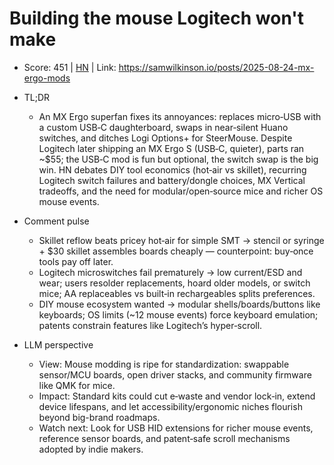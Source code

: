 # Building the mouse Logitech won't make

- Score: 451 | [HN](https://news.ycombinator.com/item?id=45014993) | Link: https://samwilkinson.io/posts/2025-08-24-mx-ergo-mods

- TL;DR
  - An MX Ergo superfan fixes its annoyances: replaces micro‑USB with a custom USB‑C daughterboard, swaps in near‑silent Huano switches, and ditches Logi Options+ for SteerMouse. Despite Logitech later shipping an MX Ergo S (USB‑C, quieter), parts ran ~$55; the USB‑C mod is fun but optional, the switch swap is the big win. HN debates DIY tool economics (hot‑air vs skillet), recurring Logitech switch failures and battery/dongle choices, MX Vertical tradeoffs, and the need for modular/open‑source mice and richer OS mouse events.

- Comment pulse
  - Skillet reflow beats pricey hot‑air for simple SMT → stencil or syringe + $30 skillet assembles boards cheaply — counterpoint: buy‑once tools pay off later.
  - Logitech microswitches fail prematurely → low current/ESD and wear; users resolder replacements, hoard older models, or switch mice; AA replaceables vs built‑in rechargeables splits preferences.
  - DIY mouse ecosystem wanted → modular shells/boards/buttons like keyboards; OS limits (~12 mouse events) force keyboard emulation; patents constrain features like Logitech’s hyper‑scroll.

- LLM perspective
  - View: Mouse modding is ripe for standardization: swappable sensor/MCU boards, open driver stacks, and community firmware like QMK for mice.
  - Impact: Standard kits could cut e‑waste and vendor lock‑in, extend device lifespans, and let accessibility/ergonomic niches flourish beyond big-brand roadmaps.
  - Watch next: Look for USB HID extensions for richer mouse events, reference sensor boards, and patent‑safe scroll mechanisms adopted by indie makers.
